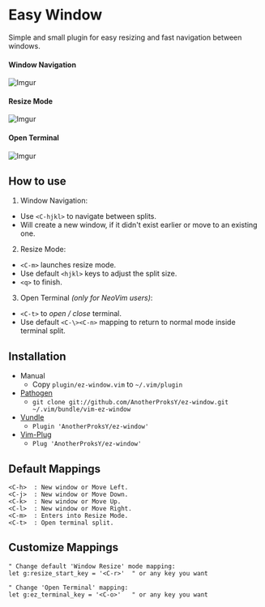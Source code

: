 Easy Window
==========
Simple and small plugin for easy resizing and fast navigation between windows.

#### Window Navigation

![Imgur](https://i.imgur.com/SOBhnQm.gif?1)

#### Resize Mode

![Imgur](https://i.imgur.com/fTQkxD4.gif?1)

#### Open Terminal

![Imgur](https://i.imgur.com/ib8AuSN.gif?1)

How to use
------------

1. Window Navigation:

  - Use `<C-hjkl>` to navigate between splits.
  - Will create a new window, if it didn't exist earlier or move to an existing one.

2. Resize Mode:
  - `<C-m>` launches resize mode.
  - Use default `<hjkl>` keys to adjust the split size.
  - `<q>` to finish.

3. Open Terminal *(only for NeoVim users)*:
  - `<C-t>` to *open / close* terminal.
  - Use default `<C-\><C-n>` mapping to return to normal mode inside terminal split.

Installation
------------

* Manual
  * Copy `plugin/ez-window.vim` to `~/.vim/plugin`
* [Pathogen](https://github.com/tpope/vim-pathogen)
  * `git clone git://github.com/AnotherProksY/ez-window.git ~/.vim/bundle/vim-ez-window`
* [Vundle](https://github.com/VundleVim/Vundle.vim)
  * `Plugin 'AnotherProksY/ez-window'`
* [Vim-Plug](https://github.com/junegunn/vim-plug)
  * `Plug 'AnotherProksY/ez-window'`

Default Mappings
---------

    <C-h>  : New window or Move Left.
    <C-j>  : New window or Move Down.
    <C-k>  : New window or Move Up.
    <C-l>  : New window or Move Right.
    <C-m>  : Enters into Resize Mode.
    <C-t>  : Open terminal split.

Customize Mappings
---------

```vim
" Change default 'Window Resize' mode mapping:
let g:resize_start_key = '<C-r>'  " or any key you want

" Change 'Open Terminal' mapping:
let g:ez_terminal_key = '<C-o>'   " or any key you want
```
